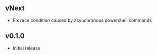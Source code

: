 ## vNext
- Fix race condition caused by asynchronous powershell commands

## v0.1.0
- Initial release
